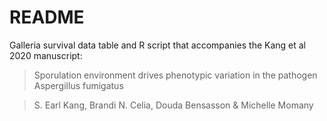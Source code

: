 # README

Galleria survival data table and R script that accompanies the Kang et al 2020 manuscript:

>Sporulation environment drives phenotypic variation in the pathogen Aspergillus fumigatus

>S. Earl Kang, Brandi N. Celia, Douda Bensasson & Michelle Momany
